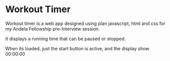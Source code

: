# Workout Timer
Workout timer is a web app designed using plan javascript, html and css for my Andela Fellowship pre-Interview session.

It displays a running time that can be paused or stopped.

When its loaded, just the start button is active, and the display show 00:00:00